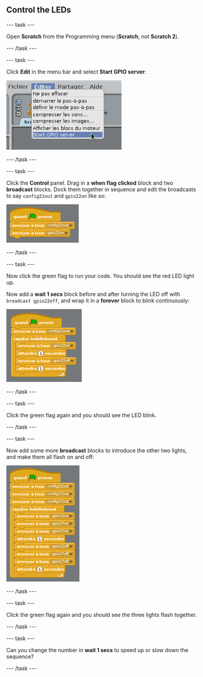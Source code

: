 ## Control the LEDs

\--- task \---

Open **Scratch** from the Programming menu (**Scratch**, not **Scratch 2**).

\--- /task \---

\--- task \---

Click **Edit** in the menu bar and select **Start GPIO server**:

![](images/scratch1-1.png)

\--- /task \---

\--- task \---

Click the **Control** panel. Drag in a **when flag clicked** block and two **broadcast** blocks. Dock them together in sequence and edit the broadcasts to say `config22out` and `gpio22on` like so:

![](images/scratch1-2.png)

\--- /task \---

\--- task \---

Now click the green flag to run your code. You should see the red LED light up.

Now add a **wait 1 secs** block before and after turning the LED off with `broadcast gpio22off`, and wrap it in a **forever** block to blink continuously:

![](images/scratch1-3.png)

\--- /task \---

\--- task \---

Click the green flag again and you should see the LED blink.

\--- /task \---

\--- task \---

Now add some more **broadcast** blocks to introduce the other two lights, and make them all flash on and off:

![](images/scratch1-4.png)

\--- /task \---

\--- task \---

Click the green flag again and you should see the three lights flash together.

\--- /task \---

\--- task \---

Can you change the number in **wait 1 secs** to speed up or slow down the sequence?

\--- /task \---